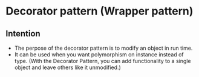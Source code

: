 # Decorator pattern (Wrapper pattern)

## Intention

- The perpose of the decorator pattern is to modify an object in run time. 
- It can be used when you want polymorphism on instance instead of type. (With the Decorator Pattern, you can add functionality to a single object and leave others like it unmodified.)